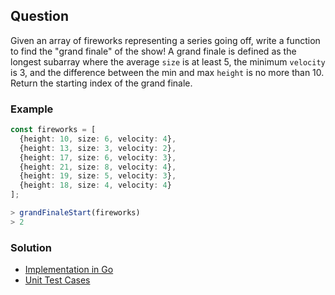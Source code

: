 ## Question
Given an array of fireworks representing a series going off, write a function to find the "grand finale" of the show! A grand finale is defined as the longest subarray where the average `size` is at least 5, the minimum `velocity` is 3, and the difference between the min and max `height` is no more than 10. Return the starting index of the grand finale.

### Example
```typescript
const fireworks = [
  {height: 10, size: 6, velocity: 4},
  {height: 13, size: 3, velocity: 2},
  {height: 17, size: 6, velocity: 3},
  {height: 21, size: 8, velocity: 4},
  {height: 19, size: 5, velocity: 3},
  {height: 18, size: 4, velocity: 4}
];

> grandFinaleStart(fireworks)
> 2
```

### Solution
- [Implementation in Go](./fireworks.go)
- [Unit Test Cases](../fireworks_test.go)